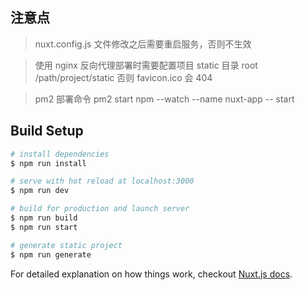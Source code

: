 ## 注意点

> nuxt.config.js 文件修改之后需要重启服务，否则不生效

> 使用 nginx 反向代理部署时需要配置项目 static 目录 root /path/project/static 否则 favicon.ico 会 404 

> pm2 部署命令 pm2 start npm --watch --name nuxt-app -- start

## Build Setup

``` bash
# install dependencies
$ npm run install

# serve with hot reload at localhost:3000
$ npm run dev

# build for production and launch server
$ npm run build
$ npm run start

# generate static project
$ npm run generate
```

For detailed explanation on how things work, checkout [Nuxt.js docs](https://nuxtjs.org).

